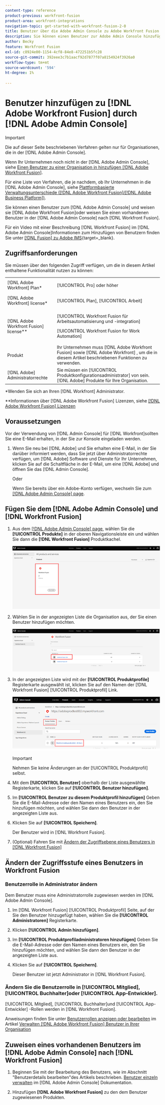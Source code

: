 ```yaml
---
content-type: reference
product-previous: workfront-fusion
product-area: workfront-integrations
navigation-topic: get-started-with-workfront-fusion-2-0
title: Benutzer über die Adobe Admin Console zu Adobe Workfront Fusion hinzufügen
description: Sie können einen Benutzer zur Adobe Admin Console hinzufügen und ihn Adobe Workfront Fusion zuweisen oder einen vorhandenen Benutzer in Adobe Admin Console Workfront Fusion zuweisen.
author: Becky
feature: Workfront Fusion
exl-id: c8924e00-1154-4cf8-84e8-472251b5fc28
source-git-commit: 392eee3c7b1aacf92d7877f07a8154924f3926a0
workflow-type: tm+mt
source-wordcount: '594'
ht-degree: 1%

---
```


# Benutzer hinzufügen zu [!DNL Adobe Workfront Fusion] durch [!DNL Adobe Admin Console]

>[!IMPORTANT]
>
>Die auf dieser Seite beschriebenen Verfahren gelten nur für Organisationen, die in der [!DNL Adobe Admin Console].
>
>Wenn Ihr Unternehmen noch nicht in der [!DNL Adobe Admin Console], siehe [Einen Benutzer zu einer Organisation in hinzufügen [!DNL Adobe Workfront Fusion]](../organizations/add-user-to-an-organization.md).
>
>Für eine Liste von Verfahren, die je nachdem, ob Ihr Unternehmen in die [!DNL Adobe Admin Console], siehe [Plattformbasierte Verwaltungsunterschiede ([!DNL Adobe Workfront Fusion]/[!DNL Adobe Business Platform])](../fusion-in-admin-console/fusion-adobe-admin-console.md).

Sie können einen Benutzer zum [!DNL Adobe Admin Console] und weisen sie [!DNL Adobe Workfront Fusion]oder weisen Sie einen vorhandenen Benutzer in der [!DNL Adobe Admin Console] nach [!DNL Workfront Fusion].

Für ein Video mit einer Beschreibung [!DNL Workfront Fusion] im [!DNL Adobe Admin Console]Informationen zum Hinzufügen von Benutzern finden Sie unter [[!DNL Fusion] zu Adobe IMS](https://video.tv.adobe.com/v/3412464/){target=_blank}.

## Zugriffsanforderungen

Sie müssen über den folgenden Zugriff verfügen, um die in diesem Artikel enthaltene Funktionalität nutzen zu können:

<table style="table-layout:auto"> 
 <col> 
 <col> 
 <tbody> 
  <tr> 
   <td role="rowheader">[!DNL Adobe Workfront] Plan*</td> 
   <td> <p>[!UICONTROL Pro] oder höher</p> </td> 
  </tr> 
  <tr data-mc-conditions=""> 
   <td role="rowheader">[!DNL Adobe Workfront] license*</td> 
   <td> <p>[!UICONTROL Plan], [!UICONTROL Arbeit]</p> </td> 
  </tr> 
  <tr> 
   <td role="rowheader">[!DNL Adobe Workfront Fusion] license**</td> 
   <td> <p>[!UICONTROL Workfront Fusion für Arbeitsautomatisierung und -integration] </p> <p>[!UICONTROL Workfront Fusion for Work Automation] </p>  </td> 
  </tr> 
  <tr> 
   <td role="rowheader">Produkt</td> 
   <td>Ihr Unternehmen muss [!DNL Adobe Workfront Fusion] sowie [!DNL Adobe Workfront] , um die in diesem Artikel beschriebenen Funktionen zu verwenden.</td> 
  </tr>
   <tr> 
   <td role="rowheader">[!DNL Adobe] Administratorrechte</td> 
   <td>Sie müssen ein [!UICONTROL Produktkonfigurationsadministrator] von sein. [!DNL Adobe] Produkte für Ihre Organisation.</td> 
  </tr>
  </tbody> 
</table>

&#42;Wenden Sie sich an Ihren [!DNL Workfront] Administrator.

&#42;&#42;Informationen über [!DNL Adobe Workfront Fusion] Lizenzen, siehe [[!DNL Adobe Workfront Fusion] Lizenzen](../../workfront-fusion/get-started/license-automation-vs-integration.md)



## Voraussetzungen

Vor der Verwendung von [!DNL Admin Console] für [!DNL Workfront]sollten Sie eine E-Mail erhalten, in der Sie zur Konsole eingeladen werden.

1. Wenn Sie neu bei [!DNL Adobe] und Sie erhalten eine E-Mail, in der Sie darüber informiert werden, dass Sie jetzt über Administratorrechte verfügen, um [!DNL Adobe] Software und Dienste für Ihr Unternehmen, klicken Sie auf die Schaltfläche in der E-Mail, um eine [!DNL Adobe] und öffnen Sie das [!DNL Admin Console].

   Oder

   Wenn Sie bereits über ein Adobe-Konto verfügen, wechseln Sie zum [[!DNL Adobe Admin Console] page](https://adminconsole.adobe.com/).


## Fügen Sie dem [!DNL Adobe Admin Console] und [!DNL Workfront Fusion]

1. Aus dem [[!DNL Adobe Admin Console] page](https://adminconsole.adobe.com/), wählen Sie die **[!UICONTROL Produkte]** in der oberen Navigationsleiste ein und wählen Sie dann die **[!DNL Workfront Fusion]** Produktkachel.

   ![Fusion in der Admin Console](assets/fusion-product-admin-console.png)

1. Wählen Sie in der angezeigten Liste die Organisation aus, der Sie einen Benutzer hinzufügen möchten.

   ![Fusionsinstanz in Admin Console](assets/fusion-instances-admin-console.png)

1. In der angezeigten Liste wird mit der **[!UICONTROL Produktprofile]** Registerkarte ausgewählt ist, klicken Sie auf den Namen der [!DNL Workfront Fusion] [!UICONTROL Produktprofil] Link.

   ![Workfront Fusion-Produktprofil](../../administration-and-setup/add-users/create-and-manage-users/assets/prod-profile-1.png)

   >[!IMPORTANT]
   >
   > Nehmen Sie keine Änderungen an der [!UICONTROL Produktprofil] selbst.

1. Mit dem **[!UICONTROL Benutzer]** oberhalb der Liste ausgewählte Registerkarte, klicken Sie auf **[!UICONTROL Benutzer hinzufügen]**.

1. Im **[!UICONTROL Benutzer zu diesem Produktprofil hinzufügen]** Geben Sie die E-Mail-Adresse oder den Namen eines Benutzers ein, den Sie hinzufügen möchten, und wählen Sie dann den Benutzer in der angezeigten Liste aus.

1. Klicken Sie auf **[!UICONTROL Speichern]**.

   Der Benutzer wird in [!DNL Workfront Fusion].

   <!--
    >[!IMPORTANT]
    >
    > Do not make any changes to the Product Profile itself.
    -->

1. (Optional) Fahren Sie mit [Ändern der Zugriffsebene eines Benutzers in [!DNL Workfront Fusion]](#change-a-users-access-level-in-workfront-fusion)

## Ändern der Zugriffsstufe eines Benutzers in Workfront Fusion

### Benutzerrolle in Administrator ändern

Dem Benutzer muss eine Administratorrolle zugewiesen werden im [!DNL Adobe Admin Console].

1. Im [!DNL Workfront Fusion] [!UICONTROL Produktprofil] Seite, auf der Sie den Benutzer hinzugefügt haben, wählen Sie die **[!UICONTROL Administratoren]** Registerkarte.

1. Klicken **[!UICONTROL Admin hinzufügen]**.

1. Im **[!UICONTROL Produktprofiladministratoren hinzufügen]** Geben Sie die E-Mail-Adresse oder den Namen eines Benutzers ein, den Sie hinzufügen möchten, und wählen Sie dann den Benutzer in der angezeigten Liste aus.

1. Klicken Sie auf **[!UICONTROL Speichern]**.

   Dieser Benutzer ist jetzt Administrator in [!DNL Workfront Fusion].

### Ändern Sie die Benutzerrolle in [!UICONTROL Mitglied], [!UICONTROL Buchhalter]oder [!UICONTROL App-Entwickler].

[!UICONTROL Mitglied], [!UICONTROL Buchhalter]und [!UICONTROL App-Entwickler] -Rollen werden in [!DNL Workfront Fusion].

Anweisungen finden Sie unter [Benutzerrollen anzeigen oder bearbeiten](../organizations/manage-fusion-users.md#view-or-edit-user-roles) im Artikel [Verwalten [!DNL Adobe Workfront Fusion] Benutzer in Ihrer Organisation](../organizations/manage-fusion-users.md)

## Zuweisen eines vorhandenen Benutzers im [!DNL Adobe Admin Console] nach [!DNL Workfront Fusion]

1. Beginnen Sie mit der Bearbeitung des Benutzers, wie im Abschnitt &quot;Benutzerdetails bearbeiten&quot;des Artikels beschrieben. [Benutzer einzeln verwalten](https://helpx.adobe.com/enterprise/using/manage-users-individually.html) im [!DNL Adobe Admin Console] Dokumentation.

1. Hinzufügen **[!DNL Adobe Workfront Fusion]** zu den dem Benutzer zugewiesenen Produkten.
